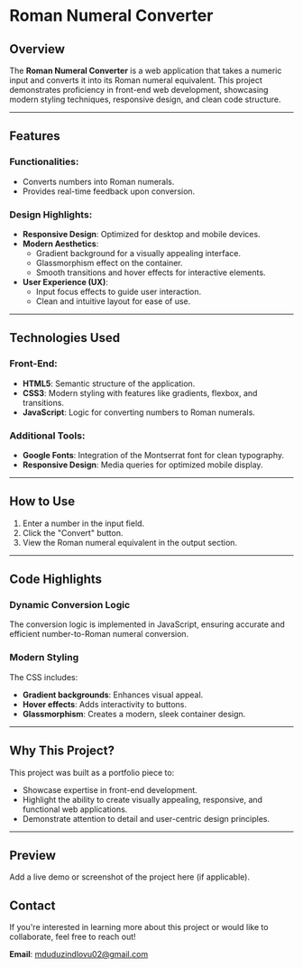 # Roman Numeral Converter

## Overview
The **Roman Numeral Converter** is a web application that takes a numeric input and converts it into its Roman numeral equivalent. This project demonstrates proficiency in front-end web development, showcasing modern styling techniques, responsive design, and clean code structure.

---

## Features

### Functionalities:
- Converts numbers into Roman numerals.
- Provides real-time feedback upon conversion.

### Design Highlights:
- **Responsive Design**: Optimized for desktop and mobile devices.
- **Modern Aesthetics**:
  - Gradient background for a visually appealing interface.
  - Glassmorphism effect on the container.
  - Smooth transitions and hover effects for interactive elements.
- **User Experience (UX)**:
  - Input focus effects to guide user interaction.
  - Clean and intuitive layout for ease of use.

---

## Technologies Used

### Front-End:
- **HTML5**: Semantic structure of the application.
- **CSS3**: Modern styling with features like gradients, flexbox, and transitions.
- **JavaScript**: Logic for converting numbers to Roman numerals.

### Additional Tools:
- **Google Fonts**: Integration of the Montserrat font for clean typography.
- **Responsive Design**: Media queries for optimized mobile display.

---

## How to Use
1. Enter a number in the input field.
2. Click the "Convert" button.
3. View the Roman numeral equivalent in the output section.

---

## Code Highlights

### Dynamic Conversion Logic
The conversion logic is implemented in JavaScript, ensuring accurate and efficient number-to-Roman numeral conversion. 

### Modern Styling
The CSS includes:
- **Gradient backgrounds**: Enhances visual appeal.
- **Hover effects**: Adds interactivity to buttons.
- **Glassmorphism**: Creates a modern, sleek container design.

---

## Why This Project?
This project was built as a portfolio piece to:
- Showcase expertise in front-end development.
- Highlight the ability to create visually appealing, responsive, and functional web applications.
- Demonstrate attention to detail and user-centric design principles.

---

## Preview
Add a live demo or screenshot of the project here (if applicable).



## Contact
If you're interested in learning more about this project or would like to collaborate, feel free to reach out!

**Email**: [mduduzindlovu02@gmail.com](mailto:mduduzindlovu02@gmail.com)  
